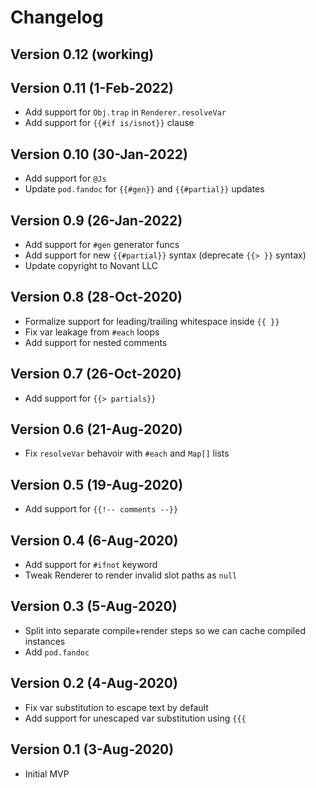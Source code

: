 # Changelog

## Version 0.12 (working)

## Version 0.11 (1-Feb-2022)
* Add support for `Obj.trap` in `Renderer.resolveVar`
* Add support for `{{#if is/isnot}}` clause

## Version 0.10 (30-Jan-2022)
* Add support for `@Js`
* Update `pod.fandoc` for `{{#gen}}` and `{{#partial}}` updates

## Version 0.9 (26-Jan-2022)
* Add support for `#gen` generator funcs
* Add support for new `{{#partial}}` syntax (deprecate `{{> }}` syntax)
* Update copyright to Novant LLC

## Version 0.8 (28-Oct-2020)
* Formalize support for leading/trailing whitespace inside `{{ }}`
* Fix var leakage from `#each` loops
* Add support for nested comments

## Version 0.7 (26-Oct-2020)
* Add support for `{{> partials}}`

## Version 0.6 (21-Aug-2020)
* Fix `resolveVar` behavoir with `#each` and `Map[]` lists

## Version 0.5 (19-Aug-2020)
* Add support for `{{!-- comments --}}`

## Version 0.4 (6-Aug-2020)
* Add support for `#ifnot` keyword
* Tweak Renderer to render invalid slot paths as `null`

## Version 0.3 (5-Aug-2020)
* Split into separate compile+render steps so we can cache compiled instances
* Add `pod.fandoc`

## Version 0.2 (4-Aug-2020)
* Fix var substitution to escape text by default
* Add support for unescaped var substitution using `{{{`

## Version 0.1 (3-Aug-2020)
* Initial MVP